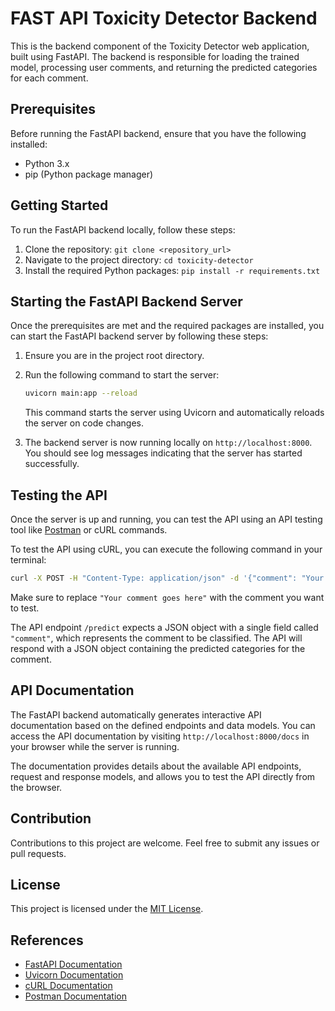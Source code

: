 # FAST API Toxicity Detector Backend

This is the backend component of the Toxicity Detector web application, built using FastAPI. The backend is responsible for loading the trained model, processing user comments, and returning the predicted categories for each comment.

## Prerequisites

Before running the FastAPI backend, ensure that you have the following installed:

- Python 3.x
- pip (Python package manager)

## Getting Started

To run the FastAPI backend locally, follow these steps:

1. Clone the repository: `git clone <repository_url>`
2. Navigate to the project directory: `cd toxicity-detector`
3. Install the required Python packages: `pip install -r requirements.txt`

## Starting the FastAPI Backend Server

Once the prerequisites are met and the required packages are installed, you can start the FastAPI backend server by following these steps:

1. Ensure you are in the project root directory.
2. Run the following command to start the server:

   ```bash
   uvicorn main:app --reload
   ```

   This command starts the server using Uvicorn and automatically reloads the server on code changes.

3. The backend server is now running locally on `http://localhost:8000`. You should see log messages indicating that the server has started successfully.

## Testing the API

Once the server is up and running, you can test the API using an API testing tool like [Postman](https://www.postman.com/) or cURL commands.

To test the API using cURL, you can execute the following command in your terminal:

```bash
curl -X POST -H "Content-Type: application/json" -d '{"comment": "Your comment goes here"}' http://localhost:8000/predict
```

Make sure to replace `"Your comment goes here"` with the comment you want to test.

The API endpoint `/predict` expects a JSON object with a single field called `"comment"`, which represents the comment to be classified. The API will respond with a JSON object containing the predicted categories for the comment.

## API Documentation

The FastAPI backend automatically generates interactive API documentation based on the defined endpoints and data models. You can access the API documentation by visiting `http://localhost:8000/docs` in your browser while the server is running.

The documentation provides details about the available API endpoints, request and response models, and allows you to test the API directly from the browser.

## Contribution

Contributions to this project are welcome. Feel free to submit any issues or pull requests.

## License

This project is licensed under the [MIT License](LICENSE).

## References

- [FastAPI Documentation](https://fastapi.tiangolo.com/)
- [Uvicorn Documentation](https://www.uvicorn.org/)
- [cURL Documentation](https://curl.se/docs/)
- [Postman Documentation](https://learning.postman.com/docs/getting-started/introduction/)
